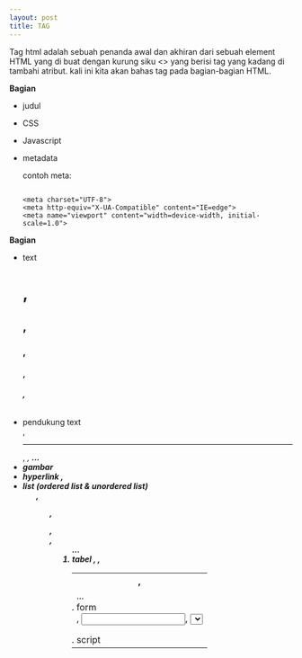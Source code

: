 ```yaml
---
layout: post
title: TAG
---
```


Tag html adalah sebuah penanda awal dan akhiran dari sebuah element HTML yang di buat dengan kurung siku <> yang berisi tag yang kadang di tambahi atribut. kali ini kita akan bahas tag pada bagian-bagian HTML.

**Bagian <head>**

- judul <title></title>
- CSS <style></style>
- Javascript <script></script>
- metadata <meta></meta>

    contoh meta:
    ```

    <meta charset="UTF-8">
    <meta http-equiv="X-UA-Compatible" content="IE=edge">
    <meta name="viewport" content="width=device-width, initial-scale=1.0">

    ```

**Bagian <body>**
- text <h1>, <h2>, <h3>, <h4>, <h5>, <h6>
- pendukung text <br>, <hr>, <em>, <strong>...
- gambar <img>
- hyperlink <a>,
- list (ordered list & unordered list)
    <ul>, <ol>, <dl>, <dt>, <dd>...
- tabel <table>, <th>, <tr>, <td>...
- form <form>, <input>, <select>, <button>...
- script <script>
- object <object>
- grouping <div>, <span>
- komentar <!-- ini komentar -->

**struktur <tag>**

bentuk struktur tag HTML sebagai berikut.

<namatag atribut="nilai">

contoh:

```
<body bgcolor="lightblue">

```

ket:
- **body** nama tag
- **bgcolor** atribut
- **lightblue** nilai

setiap tag mempunyai atribut yang default/global, bisa di pelajari lebih lengkap di [w3school](www.w3school.com/Tags)

_lanjut ke pembahasan selanjutnya_ 

[Paragraph HTML]({{site.baseurl}}/paragraph/)
